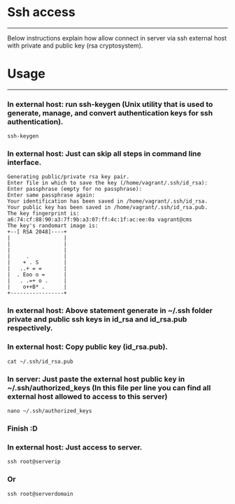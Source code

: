 # Ssh access
-----------------------------
Below instructions explain how allow connect in server via ssh external host with private and public key (rsa cryptosystem).

# Usage
-----------------------------

### **In external host:** run ssh-keygen (Unix utility that is used to generate, manage, and convert authentication keys for ssh authentication).
```
ssh-keygen
```

### **In external host:** Just can skip all steps in command line interface.
```
Generating public/private rsa key pair.
Enter file in which to save the key (/home/vagrant/.ssh/id_rsa):
Enter passphrase (empty for no passphrase):
Enter same passphrase again:
Your identification has been saved in /home/vagrant/.ssh/id_rsa.
Your public key has been saved in /home/vagrant/.ssh/id_rsa.pub.
The key fingerprint is:
a6:74:cf:88:90:a3:7f:9b:a3:07:ff:4c:1f:ac:ee:0a vagrant@cms
The key's randomart image is:
+--[ RSA 2048]----+
|                 |
|                 |
|                 |
|     .           |
|    + . S        |
|   ..+ = =       |
|  . Eoo o =      |
|   . .=+ o .     |
|    o++B* .      |
+-----------------+
```

### **In external host:** Above statement generate in **~/.ssh** folder private and public ssh keys in **id_rsa** and **id_rsa.pub** respectively.
### **In external host:** Copy public key (**id_rsa.pub**).
```
cat ~/.ssh/id_rsa.pub
```

### **In server:** Just paste the external host public key in **~/.ssh/authorized_keys** (In this file per line you can find all external host allowed to access to this server)
```
nano ~/.ssh/authorized_keys
```

### Finish :D

### **In external host:** Just access to server.
```
ssh root@serverip
```
### Or
```
ssh root@serverdomain
```